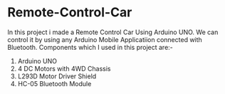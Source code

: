# Remote-Control-Car
In this project i made a Remote Control Car Using Arduino UNO. We can control it by using any Arduino Mobile Applicatiion connected with Bluetooth.
Components which I used in this project are:-
1. Arduino UNO
2. 4 DC Motors with 4WD Chassis
3. L293D Motor Driver Shield
4. HC-05 Bluetooth Module
